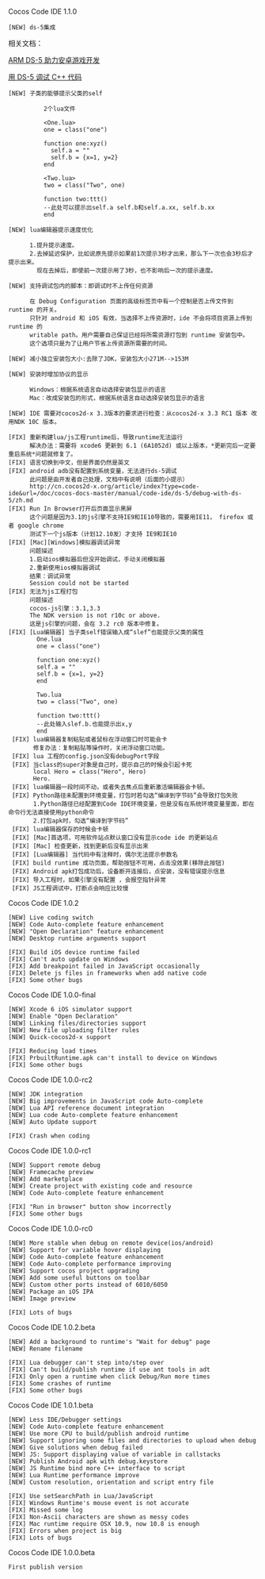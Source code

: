 Cocos Code IDE 1.1.0

	[NEW] ds-5集成	

相关文档：
	
[ARM DS-5 助力安卓游戏开发](http://cn.cocos2d-x.org/article/index?type=code-ide&url=/doc/cocos-docs-master/manual/code-ide/ds-5/zh.md)

[用 DS-5 调试 C++ 代码](http://cn.cocos2d-x.org/article/index?type=code-ide&url=/doc/cocos-docs-master/manual/code-ide/ds-5/debug-with-ds-5/zh.md)
	
    [NEW] 子类的能够提示父类的self
         
	          2个lua文件
	
			  <One.lua>
			  one = class("one")
			
			  function one:xyz()
			    self.a = "" 
			    self.b = {x=1, y=2}
			  end
			
			  <Two.lua>
			  two = class("Two", one)
			
			  function two:ttt()
			  --此处可以提示出self.a self.b和self.a.xx, self.b.xx
			  end

	[NEW] lua编辑器提示速度优化
	      
          1.提升提示速度。
          2.去掉延迟保护，比如说原先提示如果前1次提示3秒才出来，那么下一次也会3秒后才提示出来。
            现在去掉后，即使前一次提示用了3秒，也不影响后一次的提示速度。   
    
    [NEW] 支持调试包内的脚本：即调试时不上传任何资源

          在 Debug Configuration 页面的高级标签页中有一个控制是否上传文件到 runtime 的开关。
          只针对 android 和 iOS 有效，当选择不上传资源时，ide 不会将项目资源上传到 runtime 的
          writable path。用户需要自己保证已经将所需资源打包到 runtime 安装包中。
          这个选项只是为了让用户节省上传资源所需要的时间。
 
    [NEW] 减小独立安装包大小:去除了JDK，安装包大小271M-->153M
          
    [NEW] 安装时增加协议的显示    
             
          Windows：根据系统语言自动选择安装包显示的语言
          Mac：改成安装包的形式，根据系统语言自动选择安装包显示的语言

    [NEW] IDE 需要对cocos2d-x 3.3版本的要求进行检查：从cocos2d-x 3.3 RC1 版本 改用NDK 10C 版本。

	[FIX] 重新构建lua/js工程runtime后，导致runtime无法运行
          解决办法：需要将 xcode6 更新到 6.1 (6A1052d) 或以上版本，*更新完后一定要重启系统*问题就修复了。
	[FIX] 语言切换到中文，但是界面仍然是英文
	[FIX] android adb没有配置到系统变量，无法进行ds-5调试
          此问题是由开发者自己处理，文档中有说明（后面的小提示）
          http://cn.cocos2d-x.org/article/index?type=code-ide&url=/doc/cocos-docs-master/manual/code-ide/ds-5/debug-with-ds-5/zh.md
	[FIX] Run In Browser打开后页面显示黑屏
          这个问题是因为3.1的js引擎不支持IE9和IE10导致的，需要用IE11， firefox 或者 google chrome 
          测试下一个js版本（计划12.10发）才支持 IE9和IE10
	[FIX] [Mac][Windows]模拟器调试异常
          问题描述
          1.启动ios模拟器后但没开始调试，手动关闭模拟器
          2.重新使用ios模拟器调试
          结果：调试异常
          Session could not be started
    [FIX] 无法为js工程打包
          问题描述
          cocos-js引擎：3.1,3.3
          The NDK version is not r10c or above.
          这是js引擎的问题，会在 3.2 rc0 版本中修复。
    [FIX] [Lua编辑器] 当子类self错误输入成“slef”也能提示父类的属性
          	One.lua
			one = class("one")
			
			function one:xyz()
			self.a = "" 
			self.b = {x=1, y=2}
			end
			
			Two.lua
			two = class("Two", one)
			
			function two:ttt()
			--此处输入slef.b.也能提示出x,y
			end
     [FIX] lua编辑器复制粘贴或者鼠标在浮动窗口时可能会卡
           修复办法：复制粘贴等操作时，关闭浮动窗口功能。
     [FIX] lua 工程的config.json没有debugPort字段
     [FIX] 当class的super对象是自己时，提示自己的时候会引起卡死   
           local Hero = class("Hero", Hero)
           Hero.
     [FIX] lua编辑器一段时间不动，或者失去焦点后重新激活编辑器会卡顿。
     [FIX] Python路径未配置到环境变量，打包时若勾选“编译到字节码”会导致打包失败
           1.Python路径已经配置到Code IDE环境变量，但是没有在系统环境变量里面，即在命令行无法直接使用python命令
           2.打包apk时，勾选“编译到字节码”
     [FIX] lua编辑器保存的时候会卡顿
     [FIX] [Mac]首选项，可用软件站点默认窗口没有显示code ide 的更新站点
     [FIX] [Mac] 检查更新，找到更新后没有显示出来
     [FIX] [Lua编辑器] 当代码中有注释时，偶尔无法提示参数名
     [FIX] build runtime 成功页面，帮助按钮不可用，点击没效果(移除此按钮)
     [FIX] Android apk打包成功后，设备断开连接后，点安装，没有错误提示信息      
     [FIX] 导入工程时，如果引擎没有配置 ，会报空指针异常
     [FIX] JS工程调试中，打断点会响应比较慢


Cocos Code IDE 1.0.2
     

	[NEW] Live coding switch
	[NEW] Code Auto-complete feature enhancement
	[NEW] "Open Declaration" feature enhancement
	[NEW] Desktop runtime arguments support
	
	[FIX] Build iOS device runtime failed
	[FIX] Can't auto update on Windows
	[FIX] Add breakpoint failed in JavaScript occasionally
	[FIX] Delete js files in frameworks when add native code
	[FIX] Some other bugs

Cocos Code IDE 1.0.0-final

	[NEW] Xcode 6 iOS simulator support
	[NEW] Enable "Open Declaration" 
	[NEW] Linking files/directories support
	[NEW] New file uploading filter rules
	[NEW] Quick-cocos2d-x support
	
	[FIX] Reducing load times
	[FIX] PrbuiltRuntime.apk can't install to device on Windows
	[FIX] Some other bugs

Cocos Code IDE 1.0.0-rc2

	[NEW] JDK integration
	[NEW] Big improvements in JavaScript code Auto-complete
	[NEW] Lua API reference document integration
	[NEW] Lua code Auto-complete feature enhancement
	[NEW] Auto Update support
	
	[FIX] Crash when coding

Cocos Code IDE 1.0.0-rc1

	[NEW] Support remote debug
	[NEW] Framecache preview
	[NEW] Add marketplace
	[NEW] Create project with existing code and resource
	[NEW] Code Auto-complete feature enhancement
	
	[FIX] "Run in browser" button show incorrectly
	[FIX] Some other bugs

Cocos Code IDE 1.0.0-rc0

	[NEW] More stable when debug on remote device(ios/android)
	[NEW] Support for variable hover displaying
	[NEW] Code Auto-complete feature enhancement
	[NEW] Code Auto-complete performance improving
	[NEW] Support cocos project upgrading
	[NEW] Add some useful buttons on toolbar
	[NEW] Custom other ports instead of 6010/6050
	[NEW] Package an iOS IPA
	[NEW] Image preview
	
	[FIX] Lots of bugs

Cocos Code IDE 1.0.2.beta

    [NEW] Add a background to runtime's "Wait for debug" page
    [NEW] Rename filename
    
    [FIX] Lua debugger can't step into/step over
    [FIX] Can't build/publish runtime if use ant tools in adt
    [FIX] Only open a runtime when click Debug/Run more times
    [FIX] Some crashes of runtime
    [FIX] Some other bugs

Cocos Code IDE 1.0.1.beta

    [NEW] Less IDE/Debugger settings
    [NEW] Code Auto-complete feature enhancement
    [NEW] Use more CPU to build/publish android runtime
    [NEW] Support ignoring some files and directories to upload when debug
    [NEW] Give solutions when debug failed
    [NEW] JS: Support displaying value of variable in callstacks
    [NEW] Publish Android apk with debug.keystore
    [NEW] JS Runtime bind more C++ interface to script
    [NEW] Lua Runtime performance improve
    [NEW] Custom resolution, orientation and script entry file
    
    [FIX] Use setSearchPath in Lua/JavaScript
    [FIX] Windows Runtime's mouse event is not accurate
    [FIX] Missed some log
    [FIX] Non-Ascii characters are shown as messy codes
    [FIX] Mac runtime require OSX 10.9, now 10.8 is enough
    [FIX] Errors when project is big
    [FIX] Lots of bugs 
    
Cocos Code IDE 1.0.0.beta

    First publish version
    